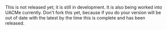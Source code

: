 This is not released yet; it is still in development. It is also being worked into UACMe currently.
Don't fork this yet, because if you do your version will be out of date with the latest by the time this is complete and has been released.